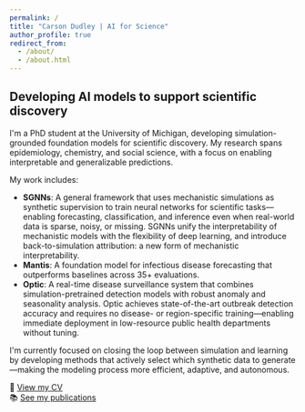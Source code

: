 ```yaml
---
permalink: /
title: "Carson Dudley | AI for Science"
author_profile: true
redirect_from: 
  - /about/
  - /about.html
---
```


## Developing AI models to support scientific discovery

I'm a PhD student at the University of Michigan, developing simulation-grounded foundation models for scientific discovery. My research spans epidemiology, chemistry, and social science, with a focus on enabling interpretable and generalizable predictions.

My work includes:
- **SGNNs**: A general framework that uses mechanistic simulations as synthetic supervision to train neural networks for scientific tasks—enabling forecasting, classification, and inference even when real-world data is sparse, noisy, or missing. SGNNs unify the interpretability of mechanistic models with the flexibility of deep learning, and introduce back-to-simulation attribution: a new form of mechanistic interpretability.
- **Mantis**: A foundation model for infectious disease forecasting that outperforms baselines across 35+ evaluations.
- **Optic**: A real-time disease surveillance system that combines simulation-pretrained detection models with robust anomaly and seasonality analysis. Optic achieves state-of-the-art outbreak detection accuracy and requires no disease- or region-specific training—enabling immediate deployment in low-resource public health departments without tuning.

I'm currently focused on closing the loop between simulation and learning by developing methods that actively select which synthetic data to generate—making the modeling process more efficient, adaptive, and autonomous.

📄 [View my CV](/cv/)  
📚 [See my publications](/publications/)
